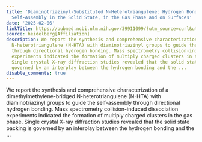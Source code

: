 ```yaml
---
title: 'Diaminotriazinyl-Substituted N-Heterotriangulene: Hydrogen Bonding-Driven
  Self-Assembly in the Solid State, in the Gas Phase and on Surfaces'
date: '2025-02-06'
linkTitle: https://pubmed.ncbi.nlm.nih.gov/39911099/?utm_source=curl&utm_medium=rss&utm_campaign=pubmed-2&utm_content=1FakS-2QOkCT8HsMOQP1bCRQ4YzyumYOmxmF0moLsQ3dFB1E9V&fc=20220326224207&ff=20250206170938&v=2.18.0.post9+e462414
source: heidelberg[Affiliation]
description: We report the synthesis and comprehensive characterization of a dimethylmethylene-bridged
  N-heterotriangulene (N-HTA) with diaminotriazinyl groups to guide the self-assembly
  through directional hydrogen bonding. Mass spectrometry collision-induced dissociation
  experiments indicated the formation of multiply charged clusters in the gas phase.
  Single crystal X-ray diffraction studies revealed that the solid state packing is
  governed by an interplay between the hydrogen bonding and the ...
disable_comments: true
---
```

We report the synthesis and comprehensive characterization of a dimethylmethylene-bridged N-heterotriangulene (N-HTA) with diaminotriazinyl groups to guide the self-assembly through directional hydrogen bonding. Mass spectrometry collision-induced dissociation experiments indicated the formation of multiply charged clusters in the gas phase. Single crystal X-ray diffraction studies revealed that the solid state packing is governed by an interplay between the hydrogen bonding and the ...